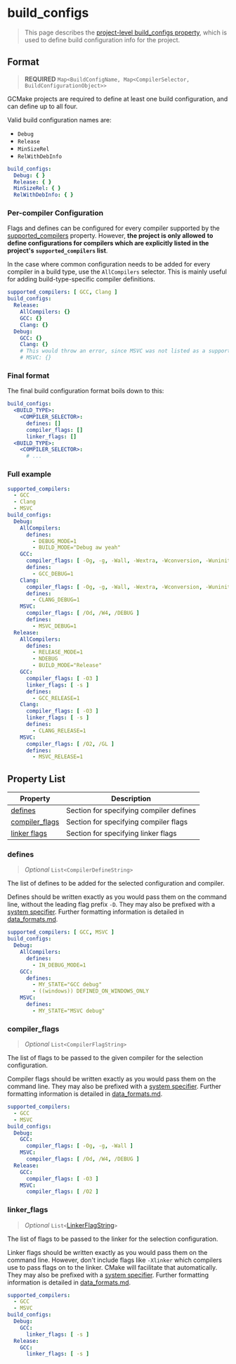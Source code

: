 # build_configs

> This page describes the [project-level build_configs property](properties_list.md#buildconfigs), which is
> used to define build configuration info for the project.

## Format

> **REQUIRED** `Map<BuildConfigName, Map<CompilerSelector, BuildConfigurationObject>>`

GCMake projects are required to define at least one build configuration, and can define up to all four.

Valid build configuration names are:

- `Debug`
- `Release`
- `MinSizeRel`
- `RelWithDebInfo`

``` yaml
build_configs:
  Debug: { }
  Release: { }
  MinSizeRel: { }
  RelWithDebInfo: { }
```

### Per-compiler Configuration

Flags and defines can be configured for every compiler supported by the
[supported_compilers](properties_list.md#supportedcompilers) property. However, **the project is only allowed**
**to define configurations for compilers which are explicitly listed in the project's**
**`supported_compilers` list**.

In the case where common configuration needs to be added for every compiler in a build type, use the
`AllCompilers` selector. This is mainly useful for adding build-type-specific compiler definitions.

``` yaml
supported_compilers: [ GCC, Clang ]
build_configs:
  Release:
    AllCompilers: {}
    GCC: {}
    Clang: {}
  Debug:
    GCC: {}
    Clang: {}
    # This would throw an error, since MSVC was not listed as a supported compiler.
    # MSVC: {}
```

### Final format

The final build configuration format boils down to this:

``` yaml
build_configs:
  <BUILD_TYPE>:
    <COMPILER_SELECTOR>:
      defines: []
      compiler_flags: []
      linker_flags: []
  <BUILD_TYPE>:
    <COMPILER_SELECTOR>:
      # ...
```

### Full example

``` yaml
supported_compilers:
  - GCC
  - Clang
  - MSVC
build_configs:
  Debug:
    AllCompilers:
      defines:
        - DEBUG_MODE=1
        - BUILD_MODE="Debug aw yeah"
    GCC:
      compiler_flags: [ -Og, -g, -Wall, -Wextra, -Wconversion, -Wuninitialized, -pedantic, -pedantic-errors]
      defines:
        - GCC_DEBUG=1
    Clang:
      compiler_flags: [ -Og, -g, -Wall, -Wextra, -Wconversion, -Wuninitialized, -pedantic, -pedantic-errors]
      defines:
        - CLANG_DEBUG=1
    MSVC:
      compiler_flags: [ /Od, /W4, /DEBUG ]
      defines:
        - MSVC_DEBUG=1
  Release:
    AllCompilers:
      defines:
        - RELEASE_MODE=1
        - NDEBUG
        - BUILD_MODE="Release"
    GCC:
      compiler_flags: [ -O3 ]
      linker_flags: [ -s ]
      defines:
        - GCC_RELEASE=1
    Clang:
      compiler_flags: [ -O3 ]
      linker_flags: [ -s ]
      defines:
        - CLANG_RELEASE=1
    MSVC:
      compiler_flags: [ /O2, /GL ]
      defines:
        - MSVC_RELEASE=1
```

## Property List

| Property | Description |
| -------- | ----------- |
| [defines](#defines) | Section for specifying compiler defines |
| [compiler_flags](#compilerflags) | Section for specifying compiler flags |
| [linker flags](#linkerflags) | Section for specifying linker flags |

### defines

> *Optional* `List<CompilerDefineString>`

The list of defines to be added for the selected configuration and compiler.

Defines should be written exactly as you would pass them on the command line, without the
leading flag prefix `-D`.  They may also be prefixed with a
[system specifier](../data_formats.md#system-specifier). Further formatting information is detailed
in [data_formats.md](../data_formats.md#compiler-defines).

``` yaml
supported_compilers: [ GCC, MSVC ]
build_configs:
  Debug:
    AllCompilers:
      defines:
        - IN_DEBUG_MODE=1
    GCC:
      defines:
        - MY_STATE="GCC debug"
        - ((windows)) DEFINED_ON_WINDOWS_ONLY
    MSVC:
      defines:
        - MY_STATE="MSVC debug"
```

### compiler_flags

> *Optional* `List<CompilerFlagString>`

The list of flags to be passed to the given compiler for the selection configuration.

Compiler flags should be written exactly as you would pass them on the command line.
They may also be prefixed with a [system specifier](../data_formats.md#system-specifier).
Further formatting information is detailed in [data_formats.md](../data_formats.md#compiler-flags).

``` yaml
supported_compilers:
  - GCC
  - MSVC
build_configs:
  Debug:
    GCC:
      compiler_flags: [ -Og, -g, -Wall ]
    MSVC:
      compiler_flags: [ /Od, /W4, /DEBUG ]
  Release:
    GCC:
      compiler_flags: [ -O3 ]
    MSVC:
      compiler_flags: [ /O2 ]
```

### linker_flags

> *Optional* `List<`[LinkerFlagString](../data_formats.md#linker-flags)`>`

The list of flags to be passed to the linker for the selection configuration.

Linker flags should be written exactly as you would pass them on the command line.
However, don't include flags like `-Xlinker` which compilers use to pass flags on to the linker.
CMake will facilitate that automatically.
They may also be prefixed with a [system specifier](../data_formats.md#system-specifier).
Further formatting information is detailed in [data_formats.md](../data_formats.md#linker-flags).

``` yaml
supported_compilers:
  - GCC
  - MSVC
build_configs:
  Debug:
    GCC:
      linker_flags: [ -s ]
  Release:
    GCC:
      linker_flags: [ -s ]
```
